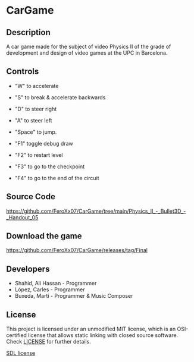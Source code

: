 # CarGame
## Description

A car game made for the subject of video Physics II of the grade of development and design of video games at the UPC in Barcelona.

## Controls

 - "W" to accelerate
 - "S" to break & accelerate backwards
 - "D" to steer right
 - "A" to steer left

 - "Space" to jump.
 
 - "F1" toggle debug draw
 - "F2" to restart level
 - "F3" to go to the checkpoint
 - "F4" to go to the end of the circuit

## Source Code
https://github.com/FeroXx07/CarGame/tree/main/Physics_II_-_Bullet3D_-_Handout_05

## Download the game
https://github.com/FeroXx07/CarGame/releases/tag/Final

## Developers

 - Shahid, Ali Hassan - Programmer
 - López, Carles - Programmer
 - Buxeda, Martí - Programmer & Music Composer

## License

This project is licensed under an unmodified MIT license, which is an OSI-certified license that allows static linking with closed source software. Check [LICENSE](LICENSE) for further details.

[SDL license](https://github.com/FeroXx07/Pinball/blob/main/Pinball/SDL/COPYING.txt)
